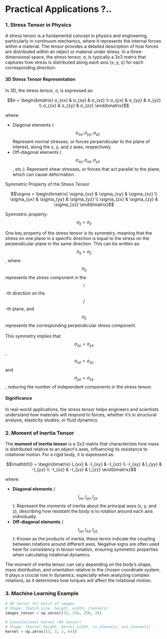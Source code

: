# Practical Applications ?..

### 1. Stress Tensor in Physics

A stress tensor is a fundamental concept in physics and engineering, particularly in continuum mechanics, where it represents the internal forces within a material. The tensor provides a detailed description of how forces are distributed within an object or material under stress. In a three-dimensional space, the stress tensor, σ, is typically a 3x3 matrix that captures how stress is distributed along each axis (x, y, z) for each corresponding direction:

#### 3D Stress Tensor Representation

In 3D, the stress tensor, σ, is expressed as:

$$σ = \begin{bmatrix} σ_{xx} & σ_{xy} & σ_{xz} \\ σ_{yx} & σ_{yy} & σ_{yz} \\ σ_{zx} & σ_{zy} & σ_{zz} \end{bmatrix}$$

where:

* Diagonal elements ($$\sigma_{xx}, \sigma_{yy}, \sigma_{zz}$$ Represent normal stresses, or forces perpendicular to the plane of interest, along the x, y, and z axes, respectively.
* Off-diagonal elements ($$\sigma_{xy}, \sigma_{xz}, \sigma_{yz}$$, etc.): Represent shear stresses, or forces that act parallel to the plane, which can cause deformation.

Symmetric Property of the Stress Tensor

$$\sigma = \begin{bmatrix} \sigma_{xx} & \sigma_{xy} & \sigma_{xz} \\ \sigma_{yx} & \sigma_{yy} & \sigma_{yz} \\ \sigma_{zx} & \sigma_{zy} & \sigma_{zz} \end{bmatrix}$$

Symmetric property: $$\sigma_{ij} = \sigma_{ji}$$

One key property of the stress tensor is its symmetry, meaning that the stress on one plane in a specific direction is equal to the stress on the perpendicular plane in the same direction. This can be written as: $$\sigma_{ij} = \sigma_{ji}$$, where $$\sigma_{ij}$$ represents the stress component in the $$i$$-th direction on the $$j$$-th plane, and $$\sigma_{ji}$$ represents the corresponding perpendicular stress component.\
\
This symmetry implies that $$\sigma_{xy} = \sigma_{yx}$$, $$\sigma_{xz} = \sigma_{zx}$$ and $$\sigma_{yz} = \sigma_{zy}$$, reducing the number of independent components in the stress tensor.

#### Significance

In real-world applications, the stress tensor helps engineers and scientists understand how materials will respond to forces, whether it’s in structural analysis, elasticity studies, or fluid dynamics.

### 2. Moment of Inertia Tensor

The **moment of inertia tensor** is a 3x3 matrix that characterizes how mass is distributed relative to an object's axes, influencing its resistance to rotational motion. For a rigid body, it is expressed as:&#x20;

$$\mathbf{I} = \begin{bmatrix} I_{xx} & -I_{xy} & -I_{xz} \\ -I_{xy} & I_{yy} & -I_{yz} \\ -I_{xz} & -I_{yz} & I_{zz} \end{bmatrix}$$

where:

* **Diagonal elements** ($$I_{xx}, I_{yy}, I_{zz}$$): Represent the moments of inertia about the principal axes (x, y, and z), describing how resistant the body is to rotation around each axis individually.
* **Off-diagonal elements** ($$I_{xy}, I_{xz}, I_{yz}$$): Known as the products of inertia, these terms indicate the coupling between rotations around different axes. Negative signs are often used here for consistency in tensor notation, ensuring symmetric properties when calculating rotational dynamics.

The moment of inertia tensor can vary depending on the body’s shape, mass distribution, and orientation relative to the chosen coordinate system. It plays a crucial role in dynamics, especially when analyzing complex rotations, as it determines how torques will affect the rotational motion.

### 3. Machine Learning Example

```python
# 4D tensor for batch of images
# Shape: [batch_size, height, width, channels]
images_tensor = np.zeros((32, 256, 256, 3))

# Convolutional kernel (4D tensor)
# Shape: [kernel_height, kernel_width, in_channels, out_channels]
kernel = np.zeros((3, 3, 3, 64))
```
